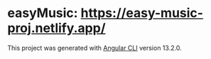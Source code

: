 # easyMusic: https://easy-music-proj.netlify.app/

This project was generated with [Angular CLI](https://github.com/angular/angular-cli) version 13.2.0.
